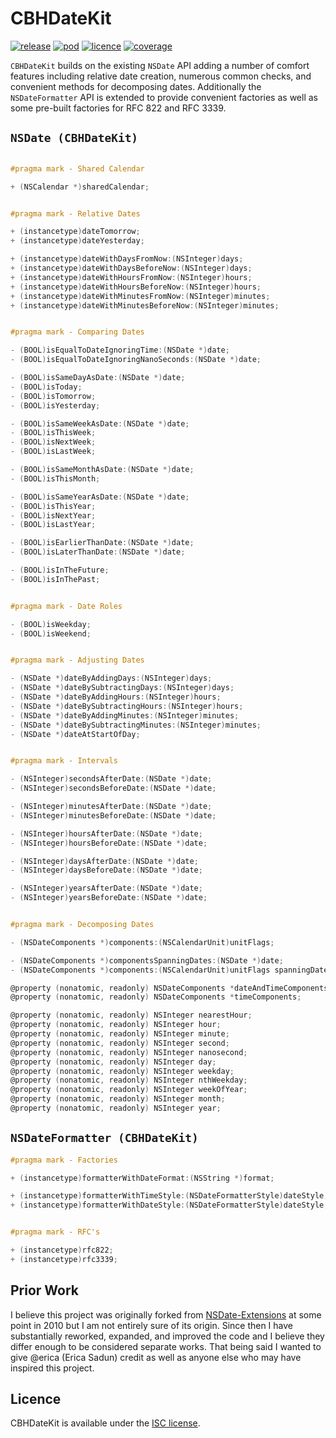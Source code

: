 # CBHDateKit

[![release](https://img.shields.io/github/release/chris-huxtable/CBHDateKit.svg)](https://github.com/chris-huxtable/CBHDateKit/releases)
[![pod](https://img.shields.io/cocoapods/v/CBHDateKit.svg)](https://cocoapods.org/pods/CBHDateKit)
[![licence](https://img.shields.io/badge/licence-ISC-lightgrey.svg?cacheSeconds=2592000)](https://github.com/chris-huxtable/CBHDateKit/blob/master/LICENSE)
[![coverage](https://img.shields.io/badge/coverage-100%25-brightgreen.svg?cacheSeconds=2592000)](https://github.com/chris-huxtable/CBHDateKit)

`CBHDateKit` builds on the existing `NSDate` API adding a number of comfort features including relative date creation, numerous common checks, and convenient methods for decomposing dates. Additionally the `NSDateFormatter` API is extended to provide convenient factories as well as some pre-built factories for RFC 822 and RFC 3339.


## `NSDate (CBHDateKit)`

```objective-c

#pragma mark - Shared Calendar

+ (NSCalendar *)sharedCalendar;


#pragma mark - Relative Dates

+ (instancetype)dateTomorrow;
+ (instancetype)dateYesterday;

+ (instancetype)dateWithDaysFromNow:(NSInteger)days;
+ (instancetype)dateWithDaysBeforeNow:(NSInteger)days;
+ (instancetype)dateWithHoursFromNow:(NSInteger)hours;
+ (instancetype)dateWithHoursBeforeNow:(NSInteger)hours;
+ (instancetype)dateWithMinutesFromNow:(NSInteger)minutes;
+ (instancetype)dateWithMinutesBeforeNow:(NSInteger)minutes;


#pragma mark - Comparing Dates

- (BOOL)isEqualToDateIgnoringTime:(NSDate *)date;
- (BOOL)isEqualToDateIgnoringNanoSeconds:(NSDate *)date;

- (BOOL)isSameDayAsDate:(NSDate *)date;
- (BOOL)isToday;
- (BOOL)isTomorrow;
- (BOOL)isYesterday;

- (BOOL)isSameWeekAsDate:(NSDate *)date;
- (BOOL)isThisWeek;
- (BOOL)isNextWeek;
- (BOOL)isLastWeek;

- (BOOL)isSameMonthAsDate:(NSDate *)date;
- (BOOL)isThisMonth;

- (BOOL)isSameYearAsDate:(NSDate *)date;
- (BOOL)isThisYear;
- (BOOL)isNextYear;
- (BOOL)isLastYear;

- (BOOL)isEarlierThanDate:(NSDate *)date;
- (BOOL)isLaterThanDate:(NSDate *)date;

- (BOOL)isInTheFuture;
- (BOOL)isInThePast;


#pragma mark - Date Roles

- (BOOL)isWeekday;
- (BOOL)isWeekend;


#pragma mark - Adjusting Dates

- (NSDate *)dateByAddingDays:(NSInteger)days;
- (NSDate *)dateBySubtractingDays:(NSInteger)days;
- (NSDate *)dateByAddingHours:(NSInteger)hours;
- (NSDate *)dateBySubtractingHours:(NSInteger)hours;
- (NSDate *)dateByAddingMinutes:(NSInteger)minutes;
- (NSDate *)dateBySubtractingMinutes:(NSInteger)minutes;
- (NSDate *)dateAtStartOfDay;


#pragma mark - Intervals

- (NSInteger)secondsAfterDate:(NSDate *)date;
- (NSInteger)secondsBeforeDate:(NSDate *)date;

- (NSInteger)minutesAfterDate:(NSDate *)date;
- (NSInteger)minutesBeforeDate:(NSDate *)date;

- (NSInteger)hoursAfterDate:(NSDate *)date;
- (NSInteger)hoursBeforeDate:(NSDate *)date;

- (NSInteger)daysAfterDate:(NSDate *)date;
- (NSInteger)daysBeforeDate:(NSDate *)date;

- (NSInteger)yearsAfterDate:(NSDate *)date;
- (NSInteger)yearsBeforeDate:(NSDate *)date;


#pragma mark - Decomposing Dates

- (NSDateComponents *)components:(NSCalendarUnit)unitFlags;

- (NSDateComponents *)componentsSpanningDates:(NSDate *)date;
- (NSDateComponents *)components:(NSCalendarUnit)unitFlags spanningDates:(NSDate *)date;

@property (nonatomic, readonly) NSDateComponents *dateAndTimeComponents;
@property (nonatomic, readonly) NSDateComponents *timeComponents;

@property (nonatomic, readonly) NSInteger nearestHour;
@property (nonatomic, readonly) NSInteger hour;
@property (nonatomic, readonly) NSInteger minute;
@property (nonatomic, readonly) NSInteger second;
@property (nonatomic, readonly) NSInteger nanosecond;
@property (nonatomic, readonly) NSInteger day;
@property (nonatomic, readonly) NSInteger weekday;
@property (nonatomic, readonly) NSInteger nthWeekday;
@property (nonatomic, readonly) NSInteger weekOfYear;
@property (nonatomic, readonly) NSInteger month;
@property (nonatomic, readonly) NSInteger year;
```

## `NSDateFormatter (CBHDateKit)`
```objective-c
#pragma mark - Factories

+ (instancetype)formatterWithDateFormat:(NSString *)format;

+ (instancetype)formatterWithTimeStyle:(NSDateFormatterStyle)dateStyle;
+ (instancetype)formatterWithDateStyle:(NSDateFormatterStyle)dateStyle;


#pragma mark - RFC's

+ (instancetype)rfc822;
+ (instancetype)rfc3339;
```


## Prior Work

I believe this project was originally forked from [NSDate-Extensions](https://github.com/erica/NSDate-Extensions) at some point in 2010 but I am not entirely sure of its origin. Since then I have substantially reworked, expanded, and improved the code and I believe they differ enough to be considered separate works. That being said I wanted to give @erica (Erica Sadun) credit as well as anyone else who may have inspired this project.


## Licence
CBHDateKit is available under the [ISC license](https://github.com/chris-huxtable/CBHDateKit/blob/master/LICENSE).
